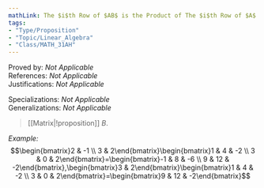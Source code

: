 ```yaml
---
mathLink: The $i$th Row of $AB$ is the Product of The $i$th Row of $A$ and Matrix $B$.
tags:
- "Type/Proposition"
- "Topic/Linear_Algebra"
- "Class/MATH_31AH"
---
```

Proved by: <i>Not Applicable</i>  
References: <i>Not Applicable</i>  
Justifications: <i>Not Applicable</i>  

Specializations: <i>Not Applicable</i>  
Generalizations: <i>Not Applicable</i>  

> [[Matrix|!proposition]] $B$.  

*Example:*  
$$\begin{bmatrix}2 & -1 \\  
3 & 2\end{bmatrix}\begin{bmatrix}1 & 4 & -2 \\  
3 & 0 & 2\end{bmatrix}=\begin{bmatrix}-1 & 8 & -6 \\  
9 & 12 & -2\end{bmatrix},\begin{bmatrix}3 & 2\end{bmatrix}\begin{bmatrix}1 & 4 & -2 \\  
3 & 0 & 2\end{bmatrix}=\begin{bmatrix}9 & 12 & -2\end{bmatrix}$$  
